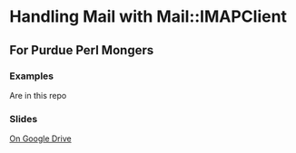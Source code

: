 # Handling Mail with Mail::IMAPClient

## For Purdue Perl Mongers

### Examples

Are in this repo

### Slides

[On Google Drive](https://docs.google.com/presentation/d/1rVbktv8bnIRXiRT2TIB2mnYvG-T-YPklaATcXeZ9ygs/)
